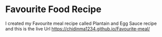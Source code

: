 # Favourite Food Recipe

I created my Favourite meal recipe called Plantain and Egg Sauce recipe and this is the live Url https://chidinma1234.github.io/Favourite-meal/

